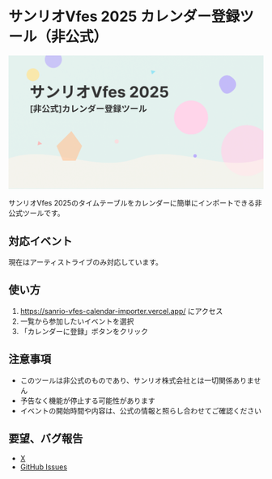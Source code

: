 # サンリオVfes 2025 カレンダー登録ツール（非公式）

![サンリオバーチャルフェス タイムテーブルインポーター](public/ogp.png)

サンリオVfes 2025のタイムテーブルをカレンダーに簡単にインポートできる非公式ツールです。

## 対応イベント
現在はアーティストライブのみ対応しています。

## 使い方

1. https://sanrio-vfes-calendar-importer.vercel.app/ にアクセス
2. 一覧から参加したいイベントを選択
3. 「カレンダーに登録」ボタンをクリック

## 注意事項

- このツールは非公式のものであり、サンリオ株式会社とは一切関係ありません
- 予告なく機能が停止する可能性があります
- イベントの開始時間や内容は、公式の情報と照らし合わせてご確認ください

## 要望、バグ報告

* [X](https://x.com/tktcorporation)
* [GitHub Issues](https://github.com/sanrio-vfes-calendar-importer/sanrio-vfes-calendar-importer/issues)

